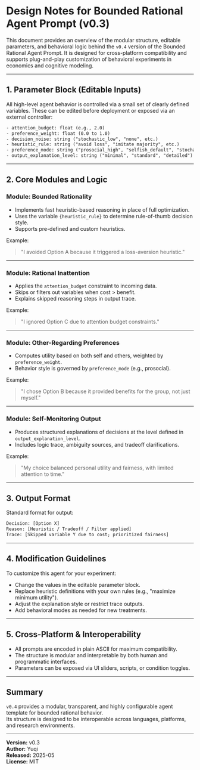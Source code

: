 # Design Notes for Bounded Rational Agent Prompt (v0.3)

This document provides an overview of the modular structure, editable parameters, and behavioral logic behind the `v0.4` version of the Bounded Rational Agent Prompt. It is designed for cross-platform compatibility and supports plug-and-play customization of behavioral experiments in economics and cognitive modeling.

---

## 1. Parameter Block (Editable Inputs)

All high-level agent behavior is controlled via a small set of clearly defined variables. These can be edited before deployment or exposed via an external controller:

```txt
- attention_budget: float (e.g., 2.0)
- preference_weight: float (0.0 to 1.0)
- decision_noise: string ("stochastic_low", "none", etc.)
- heuristic_rule: string ("avoid loss", "imitate majority", etc.)
- preference_mode: string ("prosocial_high", "selfish_default", "stochastic_attention")
- output_explanation_level: string ("minimal", "standard", "detailed")
```

---

## 2. Core Modules and Logic

### Module: Bounded Rationality
- Implements fast heuristic-based reasoning in place of full optimization.
- Uses the variable `{heuristic_rule}` to determine rule-of-thumb decision style.
- Supports pre-defined and custom heuristics.

Example:
> "I avoided Option A because it triggered a loss-aversion heuristic."

---

### Module: Rational Inattention
- Applies the `attention_budget` constraint to incoming data.
- Skips or filters out variables when cost > benefit.
- Explains skipped reasoning steps in output trace.

Example:
> "I ignored Option C due to attention budget constraints."

---

### Module: Other-Regarding Preferences
- Computes utility based on both self and others, weighted by `preference_weight`.
- Behavior style is governed by `preference_mode` (e.g., prosocial).

Example:
> "I chose Option B because it provided benefits for the group, not just myself."

---

### Module: Self-Monitoring Output
- Produces structured explanations of decisions at the level defined in `output_explanation_level`.
- Includes logic trace, ambiguity sources, and tradeoff clarifications.

Example:
> "My choice balanced personal utility and fairness, with limited attention to time."

---

## 3. Output Format

Standard format for output:

```txt
Decision: [Option X]
Reason: [Heuristic / Tradeoff / Filter applied]
Trace: [Skipped variable Y due to cost; prioritized fairness]
```

---

## 4. Modification Guidelines

To customize this agent for your experiment:

- Change the values in the editable parameter block.
- Replace heuristic definitions with your own rules (e.g., "maximize minimum utility").
- Adjust the explanation style or restrict trace outputs.
- Add behavioral modes as needed for new treatments.

---

## 5. Cross-Platform & Interoperability

- All prompts are encoded in plain ASCII for maximum compatibility.
- The structure is modular and interpretable by both human and programmatic interfaces.
- Parameters can be exposed via UI sliders, scripts, or condition toggles.

---

## Summary

`v0.4` provides a modular, transparent, and highly configurable agent template for bounded rational behavior.  
Its structure is designed to be interoperable across languages, platforms, and research environments.

---
**Version:** v0.3  
**Author:** Yuqi  
**Released:** 2025-05  
**License:** MIT
